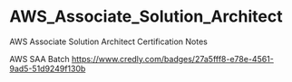 # AWS_Associate_Solution_Architect
AWS Associate Solution Architect Certification Notes


AWS SAA Batch
https://www.credly.com/badges/27a5fff8-e78e-4561-9ad5-51d9249f130b
